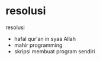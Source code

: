 # resolusi
resolusi
- hafal qur'an in syaa Allah
- mahir programming
- skripsi membuat program sendiri
